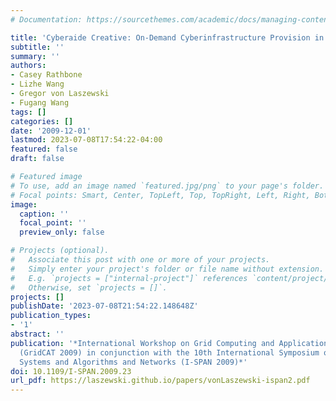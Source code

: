```yaml
---
# Documentation: https://sourcethemes.com/academic/docs/managing-content/

title: 'Cyberaide Creative: On-Demand Cyberinfrastructure Provision in Clouds'
subtitle: ''
summary: ''
authors:
- Casey Rathbone
- Lizhe Wang
- Gregor von Laszewski
- Fugang Wang
tags: []
categories: []
date: '2009-12-01'
lastmod: 2023-07-08T17:54:22-04:00
featured: false
draft: false

# Featured image
# To use, add an image named `featured.jpg/png` to your page's folder.
# Focal points: Smart, Center, TopLeft, Top, TopRight, Left, Right, BottomLeft, Bottom, BottomRight.
image:
  caption: ''
  focal_point: ''
  preview_only: false

# Projects (optional).
#   Associate this post with one or more of your projects.
#   Simply enter your project's folder or file name without extension.
#   E.g. `projects = ["internal-project"]` references `content/project/deep-learning/index.md`.
#   Otherwise, set `projects = []`.
projects: []
publishDate: '2023-07-08T21:54:22.148648Z'
publication_types:
- '1'
abstract: ''
publication: '*International Workshop on Grid Computing and Applications and and Technologies
  (GridCAT 2009) in conjunction with the 10th International Symposium on Pervasive
  Systems and Algorithms and Networks (I-SPAN 2009)*'
doi: 10.1109/I-SPAN.2009.23
url_pdf: https://laszewski.github.io/papers/vonLaszewski-ispan2.pdf
---
```

